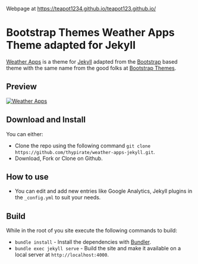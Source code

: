 Webpage at https://teapot1234.github.io/teapot123.github.io/

# Bootstrap Themes Weather Apps Theme adapted for Jekyll

[Weather Apps](https://bootstrapthemes.co/item/weather-apps-landing-page-free-bootstrap-temmplate/) is a theme for [Jekyll](https://jekyllrb.com) adapted from the [Bootstrap](https://getbootstrap.com/) based theme with the same name from the good folks at [Bootstrap Themes](https://bootstrapthemes.co/).

## Preview
[![Weather Apps](https://github.com/thypirate/weather-apps-jekyll/blob/master/weather-apps.gif)](https://thypirate.github.io/weather-apps-jekyll/)

## Download and Install
You can either:
* Clone the repo using the following command ```git clone https://github.com/thypirate/weather-apps-jekyll.git```.
* Download, Fork or Clone on Github.

## How to use
* You can edit and add new entries like Google Analytics, Jekyll plugins in the ```_config.yml``` to suit your needs.

## Build
While in the root of you site execute the following commands to build:
* ```bundle install``` - Install the dependencies with [Bundler](https://bundler.io/).
* ```bundle exec jekyll serve``` - Build the site and make it available on a local server at ```http://localhost:4000```.
